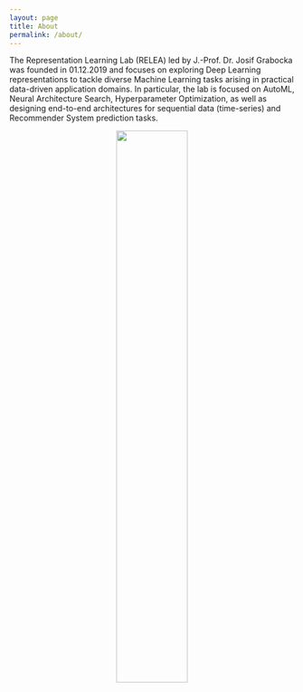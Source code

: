 ```yaml
---
layout: page
title: About
permalink: /about/
---
```


The Representation Learning Lab (RELEA) led by J.-Prof. Dr. Josif Grabocka was founded in 01.12.2019 and focuses on exploring Deep Learning representations to tackle diverse Machine Learning tasks arising in practical data-driven application domains. In particular, the lab is focused on AutoML, Neural Architecture Search, Hyperparameter Optimization, as well as designing end-to-end architectures for sequential data (time-series) and Recommender System prediction tasks.

<div style="text-align: center"><img src="assets/images/group_photo_2022.png" style='height:50%;width:50%;' /></div>

